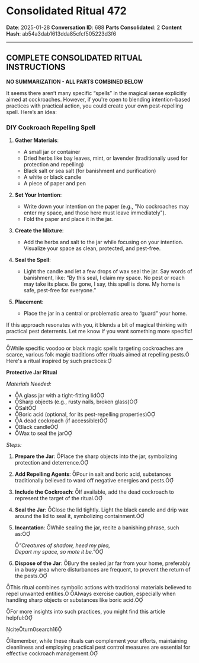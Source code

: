 # Consolidated Ritual 472

**Date**: 2025-01-28
**Conversation ID**: 688
**Parts Consolidated**: 2
**Content Hash**: ab54a3dab1613dda85cfcf505223d3f6

---

## COMPLETE CONSOLIDATED RITUAL INSTRUCTIONS

**NO SUMMARIZATION - ALL PARTS COMBINED BELOW**

It seems there aren’t many specific “spells” in the magical sense explicitly aimed at cockroaches. However, if you're open to blending intention-based practices with practical action, you could create your own pest-repelling spell. Here’s an idea:

### DIY Cockroach Repelling Spell
1. **Gather Materials**: 
   - A small jar or container
   - Dried herbs like bay leaves, mint, or lavender (traditionally used for protection and repelling)
   - Black salt or sea salt (for banishment and purification)
   - A white or black candle
   - A piece of paper and pen

2. **Set Your Intention**:
   - Write down your intention on the paper (e.g., "No cockroaches may enter my space, and those here must leave immediately").
   - Fold the paper and place it in the jar.

3. **Create the Mixture**:
   - Add the herbs and salt to the jar while focusing on your intention. Visualize your space as clean, protected, and pest-free.

4. **Seal the Spell**:
   - Light the candle and let a few drops of wax seal the jar. Say words of banishment, like:
     “By this seal, I claim my space. No pest or roach may take its place. Be gone, I say, this spell is done. My home is safe, pest-free for everyone.”

5. **Placement**:
   - Place the jar in a central or problematic area to “guard” your home.

If this approach resonates with you, it blends a bit of magical thinking with practical pest deterrents. Let me know if you want something more specific!

---

While specific voodoo or black magic spells targeting cockroaches are scarce, various folk magic traditions offer rituals aimed at repelling pests. Here's a ritual inspired by such practices:

**Protective Jar Ritual**

*Materials Needed:*

- A glass jar with a tight-fitting lid
- Sharp objects (e.g., rusty nails, broken glass)
- Salt
- Boric acid (optional, for its pest-repelling properties)
- A dead cockroach (if accessible)
- Black candle
- Wax to seal the jar

*Steps:*

1. **Prepare the Jar**: Place the sharp objects into the jar, symbolizing protection and deterrence.

2. **Add Repelling Agents**: Pour in salt and boric acid, substances traditionally believed to ward off negative energies and pests.

3. **Include the Cockroach**: If available, add the dead cockroach to represent the target of the ritual.

4. **Seal the Jar**: Close the lid tightly. Light the black candle and drip wax around the lid to seal it, symbolizing containment.

5. **Incantation**: While sealing the jar, recite a banishing phrase, such as:

   *"Creatures of shadow, heed my plea,  
   Depart my space, so mote it be."*

6. **Dispose of the Jar**: Bury the sealed jar far from your home, preferably in a busy area where disturbances are frequent, to prevent the return of the pests.

This ritual combines symbolic actions with traditional materials believed to repel unwanted entities. Always exercise caution, especially when handling sharp objects or substances like boric acid.

For more insights into such practices, you might find this article helpful:

citeturn0search16

Remember, while these rituals can complement your efforts, maintaining cleanliness and employing practical pest control measures are essential for effective cockroach management. 